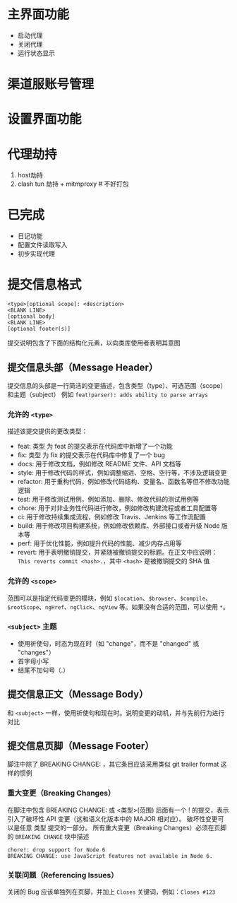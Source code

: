 # 主界面功能
- 启动代理
- 关闭代理
- 运行状态显示

# 渠道服账号管理

# 设置界面功能

# 代理劫持
1. host劫持
2. clash tun 劫持 + mitmproxy # 不好打包

# 已完成
- 日记功能
- 配置文件读取写入
- 初步实现代理

# 提交信息格式
```
<type>[optional scope]: <description>
<BLANK LINE>
[optional body]
<BLANK LINE>
[optional footer(s)]
```
提交说明包含了下面的结构化元素，以向类库使用者表明其意图
## 提交信息头部（Message Header）
提交信息的头部是一行简洁的变更描述，包含类型（type）、可选范围（scope）和主题（subject）
例如 `feat(parser): adds ability to parse arrays`
### 允许的 `<type>`
描述该提交提供的更改类型：

- feat: 类型 为 feat 的提交表示在代码库中新增了一个功能
- fix: 类型 为 fix 的提交表示在代码库中修复了一个 bug
- docs: 用于修改文档，例如修改 README 文件、API 文档等
- style: 用于修改代码的样式，例如调整缩进、空格、空行等，不涉及逻辑变更
- refactor: 用于重构代码，例如修改代码结构、变量名、函数名等但不修改功能逻辑
- test: 用于修改测试用例，例如添加、删除、修改代码的测试用例等
- chore: 用于对非业务性代码进行修改，例如修改构建流程或者工具配置等
- ci: 用于修改持续集成流程，例如修改 Travis、Jenkins 等工作流配置
- build: 用于修改项目构建系统，例如修改依赖库、外部接口或者升级 Node 版本等
- perf: 用于优化性能，例如提升代码的性能、减少内存占用等
- revert: 用于表明撤销提交，并紧随被撤销提交的标题。在正文中应说明：`This reverts commit <hash>.`，其中 `<hash>` 是被撤销提交的 SHA 值

### 允许的 `<scope>`
范围可以是指定代码变更的模块，例如 `$location`、`$browser`、`$compile`、`$rootScope`、`ngHref`、`ngClick`、`ngView` 等。如果没有合适的范围，可以使用 `*`。

### `<subject>` 主题
- 使用祈使句，时态为现在时（如 "change"，而不是 "changed" 或 "changes"）
- 首字母小写
- 结尾不加句号（.）

## 提交信息正文（Message Body）
和 `<subject>` 一样，使用祈使句和现在时。说明变更的动机，并与先前行为进行对比

## 提交信息页脚（Message Footer）
脚注中除了 BREAKING CHANGE: <description> ，其它条目应该采用类似 git trailer format 这样的惯例
### 重大变更（Breaking Changes）
在脚注中包含 BREAKING CHANGE: 或 <类型>(范围) 后面有一个 ! 的提交，表示引入了破坏性 API 变更（这和语义化版本中的 MAJOR 相对应）。 破坏性变更可以是任意 类型 提交的一部分。
所有重大变更（Breaking Changes）必须在页脚的 `BREAKING CHANGE` 块中描述
```
chore!: drop support for Node 6
BREAKING CHANGE: use JavaScript features not available in Node 6.
```
### 关联问题（Referencing Issues）
关闭的 Bug 应该单独列在页脚，并加上 `Closes` 关键词，例如：`Closes #123`
